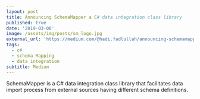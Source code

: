 ```yaml
---
layout: post
title: Announcing SchemaMapper a C# data integration class library
published: true
date: '2019-03-06'
image: /assets/img/posts/sm_logo.jpg
external_url: 'https://medium.com/@hadi.fadlullah/announcing-schemamapper-a-c-data-integration-class-library-541dcfad4e2b'
tags:
  - c#
  - schema Mapping
  - data integration
subtitle: Medium
---
```

SchemaMapper is a C# data integration class library that facilitates data import process from external sources having different schema definitions.
